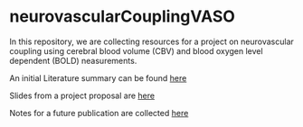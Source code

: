 # neurovascularCouplingVASO

In this repository, we are collecting resources for a project on neurovascular coupling using cerebral blood volume (CBV) and blood oxygen level dependent (BOLD) neasurements.

An initial Literature summary can be found [here](https://docs.google.com/document/d/1vWa6RwnGaQvpN9fWnInSuZGsvmA0x_ivX2YPMoPk5IM/edit#)

Slides from a project proposal are [here](https://docs.google.com/presentation/d/1s_ceFfweCAvHI7N5QkzH7sh8249NDZwv_dmok3_8piU/edit#slide=id.p)

Notes for a future publication are collected [here](https://docs.google.com/document/d/1x3nwHK0zGsvmqTaFmghBqQGu6THCJtkxaWdBeV_4Qzw/edit#)
